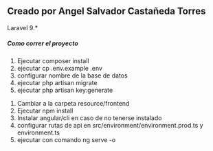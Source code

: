  <h2>Creado por Angel Salvador Castañeda Torres</h2>

<p> Laravel 9.* </p>

<h5>Como correr el proyecto</h5>

<ol>
    <li>Ejecutar composer install</li>
    <li>ejecutar cp .env.example .env</li>
    <li>configurar nombre de la base de datos</li>
    <li>ejecutar php artisan migrate</li>
    <li> ejecutar php artisan key:generate</li>
</ol>
<ol>
    <li>Cambiar a la carpeta resource/frontend</li>
    <li>Ejecutar npm install</li>
    <li>Instalar angular/cli en caso de no tenerse instalado</li>
    <li>configurar rutas de api en src/environment/environment.prod.ts y environment.ts</li>
    <li>ejecutar con comando ng serve -o </li>
</ol>   

 
